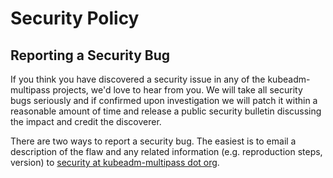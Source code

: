 <!-- Space: Projects -->
<!-- Parent: KubeadmMultipass -->
<!-- Title: Security KubeadmMultipass -->

<!-- Label: KubeadmMultipass -->
<!-- Label: Security -->
<!-- Include: docs/disclaimer.md -->
<!-- Include: ac:toc -->

# Security Policy

## Reporting a Security Bug

If you think you have discovered a security issue in any of the kubeadm-multipass projects, we'd love to hear from you. We will take all security bugs seriously and if confirmed upon investigation we will patch it within a reasonable amount of time and release a public security bulletin discussing the impact and credit the discoverer.

There are two ways to report a security bug. The easiest is to email a description of the flaw and any related information (e.g. reproduction steps, version) to [security at kubeadm-multipass dot org](mailto:security@hadenlabs.com).
